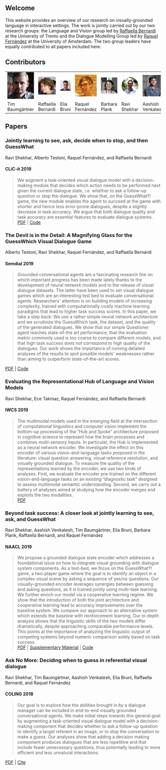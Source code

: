 ## Welcome

This website provides an overview of our research on visually-grounded language in interactive settings. The work is jointly carried out by our two research groups: the Language and Vision group led by [Raffaella Bernardi](http://disi.unitn.it/~bernardi/) at the University of Trento and the Dialogue Modelling Group led by [Raquel Fernández](https://staff.fnwi.uva.nl/r.fernandezrovira/) at the University of Amsterdam. The two group leaders have equally contributed to all papers included here.

## Contributors

<table id='contributor-table'>
  <tr>
    <td>
      <img class="headshots" src='images/tim.jpg' alt='Tim Baumg&auml;rtner'>
    </td>
    <td>
      <img class="headshots" src='images/raffa.jpg' alt='Raffaella Bernardi'>
    </td>
    <td>
      <img class="headshots" src='images/elia.jpg' alt='Elia Bruni'>
    </td>
    <td>
      <img class="headshots" src='images/raquel.jpg' alt='Raquel Fern&aacute;ndez'>
    </td>
    <td>
      <img class="headshots" src='images/barbara.png' alt='Barbara Plank'>
    </td>
    <td>
      <img class="headshots" src='images/ravi.jpg' alt='Ravi Shekhar'>
    </td>
    <td>
      <img class="headshots" src='images/aashish2.jpg' alt='Aashish Venkatesh'>
    </td>
  </tr>
  <tr>
    <td>
      <div class='names'>Tim Baumg&auml;rtner</div>
    </td>
    <td>
      <div class='names'>Raffaella Bernardi</div>
    </td>
    <td>
      <div class='names'>Elia Bruni</div>
    </td>
    <td>
      <div class='names'>Raquel Fern&aacute;ndez</div>
    </td>
    <td>
      <div class='names'>Barbara Plank</div>
    </td>
    <td>
      <div class='names'>Ravi Shekhar</div>
    </td>
    <td>
      <div class='names'>Aashish Venkatesh</div>
    </td>
  </tr>
</table>

## Papers

### Jointly learning to see, ask, decide when to stop, and then GuessWhat
Ravi Shekhar, Alberto Testoni, Raquel Fern&aacute;ndez, and Raffaella Bernardi
#### CLiC-it 2019
> We augment a task-oriented visual dialogue model with a decision-making module that decides which action needs to be performed next given the current dialogue state, i.e. whether to ask a follow-up question or stop the dialogue. We show that, on the GuessWhat?! game, the new module enables the agent to succeed at the game with shorter and hence less error-prone dialogues, despite a slightly decrease in task accuracy. We argue that both dialogue quality and task accuracy are essential features to evaluate dialogue systems.  
[PDF](http://ceur-ws.org/Vol-2481/paper66.pdf) | [Code](https://github.com/shekharRavi/Beyond-Task-Success-NAACL2019)

### The Devil is in the Detail: A Magnifying Glass for the GuessWhich Visual Dialogue Game
Alberto Testoni, Ravi Shekhar, Raquel Fern&aacute;ndez, and Raffaella Bernardi
#### Semdial 2019
> Grounded conversational agents are a fascinating research line on which important progress has been made lately thanks to the development of neural network models and to the release of visual dialogue datasets. The latter have been used to set visual dialogue games which are an interesting test bed to evaluate conversational agents. Researchers' attention is on building models of increasing complexity, trained with computationally costly machine learning paradigms that lead to higher task success scores. In this paper, we take a step back: We use a rather simple neural network architecture and we scrutinize the GuessWhich task, the dataset, and the quality of the generated dialogues. We show that our simple Questioner agent reaches state-of-the art performance, that the evaluation metric commonly used is too coarse to compare different models, and that high task success does not correspond to high quality of the dialogues. Our work shows the importance of running detailed analyses of the results to spot possible models' weaknesses rather than  aiming to outperform state-of-the-art scores. 

[PDF](http://semdial.org/anthology/Z19-Testoni_semdial_0005.pdf) | [Code](https://github.com/shekharRavi/The-Devil-is-in-the-Detail-SemDial2019)  

### Evaluating the Representational Hub of Language and Vision Models
Ravi Shekhar, Ece Takmaz, Raquel Fern&aacute;ndez, and Raffaella Bernardi
#### IWCS 2019
> The multimodal models used in the emerging field at the intersection of computational linguistics and computer vision implement the bottom-up processing of the “Hub and Spoke” architecture proposed in cognitive science to represent how the brain processes and combines multi-sensory inputs. In particular, the Hub is implemented as a neural network encoder. We investigate the effect on this encoder of various vision-and-language tasks proposed in the literature: visual question answering, visual reference resolution, and visually grounded dialogue. To measure the quality of the representations learned by the encoder, we use two kinds of analyses. First, we evaluate the encoder pre-trained on the different vision-and-language tasks on an existing “diagnostic task” designed to assess multimodal semantic understanding. Second, we carry out a battery of analyses aimed at studying how the encoder merges and exploits the two modalities.  
[PDF](https://www.aclweb.org/anthology/W19-0418.pdf) 

### Beyond task success: A closer look at jointly learning to see, ask, and GuessWhat
Ravi Shekhar, Aashish Venkatesh, Tim Baumg&auml;rtner, Elia Bruni, Barbara Plank, Raffaella Bernardi, and Raquel Fern&aacute;ndez
#### NAACL 2019
> We propose a grounded dialogue state encoder which addresses a foundational issue on how to integrate visual grounding with dialogue system components. As a test-bed, we focus on the GuessWhat?! game, a two-player game where the goal is to identify an object in a complex visual scene by asking a sequence of yes/no questions. Our visually-grounded encoder leverages synergies between guessing and asking questions, as it is trained jointly using multi-task learning. We further enrich our model via a cooperative learning regime. We show that the introduction of both the joint architecture and cooperative learning lead to accuracy improvements over the baseline system. We compare our approach to an alternative system which extends the baseline with reinforcement learning. Our in-depth analysis shows that the linguistic skills of the two models differ dramatically, despite approaching comparable performance levels. This points at the importance of analyzing the linguistic output of competing systems beyond numeric comparison solely based on task success.  
[PDF](https://arxiv.org/abs/1809.03408) | [Supplementary Material](https:vista-unitn-uva.github.io/jointly_supplementary.pdf) | [Code](https://github.com/shekharRavi/Beyond-Task-Success-NAACL2019)  

### Ask No More: Deciding when to guess in referential visual dialogue
Ravi Shekhar, Tim Baumg&auml;rtner, Aashish Venkatesh, Elia Bruni, Raffaella Bernardi, and Raquel Fern&aacute;ndez
#### COLING 2018
> Our goal is to explore how the abilities brought in by a dialogue manager can be included in end-to-end visually grounded conversational agents. We make initial steps towards this general goal by augmenting a task-oriented visual dialogue model with a decision-making component that decides whether to ask a follow-up question to identify a target referent in an image, or to stop the conversation to make a guess. Our analyses show that adding a decision making component produces dialogues that are less repetitive and that include fewer unnecessary questions, thus potentially leading to more efficient and less unnatural interactions. 

[PDF](http://aclweb.org/anthology/C18-1104) | [Cite](https://aclanthology.info/papers/C18-1104/c18-1104.bib) 
